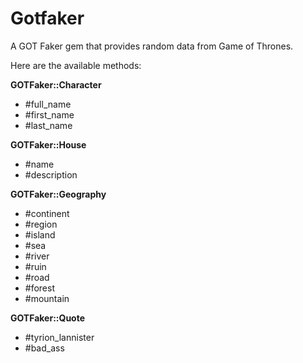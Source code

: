 # Gotfaker

A GOT Faker gem that provides random data from Game of Thrones.

Here are the available methods:


**GOTFaker::Character**

* #full_name
* #first_name
* #last_name

**GOTFaker::House**

* #name
* #description

**GOTFaker::Geography**

* #continent
* #region
* #island
* #sea
* #river
* #ruin
* #road
* #forest
* #mountain

**GOTFaker::Quote**

* #tyrion_lannister
* #bad_ass

